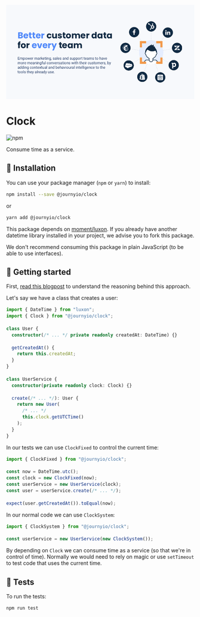 [![journy.io](banner.png)](https://journy.io/?utm_source=github&utm_content=readme-clock)

# Clock

![npm](https://img.shields.io/npm/v/@journyio/clock?color=%234d84f5&style=flat-square)

Consume time as a service.

## 💾 Installation

You can use your package manager (`npm` or `yarn`) to install:

```bash
npm install --save @journyio/clock
```
or
```bash
yarn add @journyio/clock
```

This package depends on [moment/luxon](https://github.com/moment/luxon). If you already have another datetime library installed in your project, we advise you to fork this package.

We don't recommend consuming this package in plain JavaScript (to be able to use interfaces).

## 🔌 Getting started

First, [read this blogpost](https://blog.frankdejonge.nl/being-in-control-of-time-in-php/) to understand the reasoning behind this approach.

Let's say we have a class that creates a user:

```ts
import { DateTime } from "luxon";
import { Clock } from "@journyio/clock";

class User {
  constructor(/* ... */ private readonly createdAt: DateTime) {}

  getCreatedAt() {
    return this.createdAt;
  }
}

class UserService {
  constructor(private readonly clock: Clock) {}

  create(/* ... */): User {
    return new User(
      /* ... */
      this.clock.getUTCTime()
    );
  }
}
```

In our tests we can use `ClockFixed` to control the current time:

```ts
import { ClockFixed } from "@journyio/clock";

const now = DateTime.utc();
const clock = new ClockFixed(now);
const userService = new UserService(clock);
const user = userService.create(/* ... */);

expect(user.getCreatedAt()).toEqual(now);
```

In our normal code we can use `ClockSystem`:

```ts
import { ClockSystem } from "@journyio/clock";

const userService = new UserService(new ClockSystem());
```

By depending on `Clock` we can consume time as a service (so that we're in control of time). Normally we would need to rely on magic or use `setTimeout` to test code that uses the current time. 

## 💯 Tests

To run the tests:

```bash
npm run test
```
